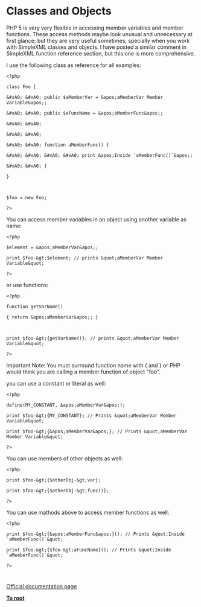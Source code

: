 # Classes and Objects





PHP 5 is very very flexible in accessing member variables and member functions. These access methods maybe look unusual and unnecessary at first glance; but they are very useful sometimes; specially when you work with SimpleXML classes and objects. I have posted a similar comment in SimpleXML function reference section, but this one is more comprehensive.



I use the following class as reference for all examples:





```
<?php

class Foo {

&#xA0; &#xA0; public $aMemberVar = &apos;aMemberVar Member Variable&apos;;

&#xA0; &#xA0; public $aFuncName = &apos;aMemberFunc&apos;;

&#xA0; &#xA0; 

&#xA0; &#xA0; 

&#xA0; &#xA0; function aMemberFunc() {

&#xA0; &#xA0; &#xA0; &#xA0; print &apos;Inside `aMemberFunc()`&apos;;

&#xA0; &#xA0; }

}



$foo = new Foo;

?>
```




You can access member variables in an object using another variable as name:





```
<?php

$element = &apos;aMemberVar&apos;;

print $foo-&gt;$element; // prints &quot;aMemberVar Member Variable&quot;

?>
```




or use functions:





```
<?php

function getVarName()

{ return &apos;aMemberVar&apos;; }



print $foo-&gt;{getVarName()}; // prints &quot;aMemberVar Member Variable&quot;

?>
```




Important Note: You must surround function name with { and } or PHP would think you are calling a member function of object &quot;foo&quot;.



you can use a constant or literal as well:





```
<?php

define(MY_CONSTANT, &apos;aMemberVar&apos;);

print $foo-&gt;{MY_CONSTANT}; // Prints &quot;aMemberVar Member Variable&quot;

print $foo-&gt;{&apos;aMemberVar&apos;}; // Prints &quot;aMemberVar Member Variable&quot;

?>
```




You can use members of other objects as well:





```
<?php

print $foo-&gt;{$otherObj-&gt;var};

print $foo-&gt;{$otherObj-&gt;func()};

?>
```




You can use mathods above to access member functions as well:





```
<?php

print $foo-&gt;{&apos;aMemberFunc&apos;}(); // Prints &quot;Inside `aMemberFunc()`&quot;

print $foo-&gt;{$foo-&gt;aFuncName}(); // Prints &quot;Inside `aMemberFunc()`&quot;

?>
```



  

#

[Official documentation page](https://www.php.net/manual/en/language.oop5.php)

**[To root](/README.md)**